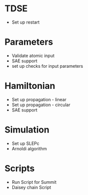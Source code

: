 # TDSE

* Set up restart

# Parameters

* Validate atomic input
* SAE support
* set up checks for input parameters

# Hamiltonian

* Set up propagation - linear
* Set up propagation - circular
* SAE support

# Simulation

* Set up SLEPc
* Arnoldi algorithm

# Scripts 

* Run Script for Summit
* Daisey chain Script
